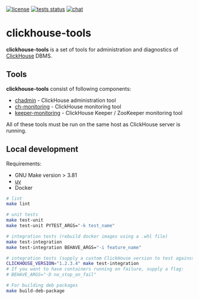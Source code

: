 [![license](https://img.shields.io/github/license/yandex/ch-tools)](https://github.com/yandex/ch-tools/blob/main/LICENSE)
[![tests status](https://img.shields.io/github/actions/workflow/status/yandex/ch-tools/.github%2Fworkflows%2Fworkflow.yml?event=push&label=tests&logo=github)](https://github.com/yandex/ch-tools/actions/workflows/workflow.yml?query=event%3Apush)
[![chat](https://img.shields.io/badge/telegram-chat-blue)](https://t.me/+O4gURpLnQ604OTE6)

# clickhouse-tools

**clickhouse-tools** is a set of tools for administration and diagnostics of [ClickHouse](https://clickhouse.com/) DBMS.

## Tools

**clickhouse-tools** consist of following components:
- [chadmin](./ch_tools/chadmin/README.md) - ClickHouse administration tool
- [ch-monitoring](./ch_tools/monrun_checks/README.md) - ClickHouse monitoring tool
- [keeper-monitoring](./ch_tools/monrun_checks_keeper/README.md) - ClickHouse Keeper / ZooKeeper monitoring tool

All of these tools must be run on the same host as ClickHouse server is running.

## Local development

Requirements: 
* GNU Make version > 3.81
* [uv](https://docs.astral.sh/uv)
* Docker

```sh
# lint
make lint

# unit tests
make test-unit
make test-unit PYTEST_ARGS="-k test_name"

# integration tests (rebuild docker images using a .whl file)
make test-integration
make test-integration BEHAVE_ARGS="-i feature_name"

# integration tests (supply a custom ClickHouse version to test against)
CLICKHOUSE_VERSION="1.2.3.4" make test-integration
# If you want to have containers running on failure, supply a flag:
# BEHAVE_ARGS="-D no_stop_on_fail"

# For building deb packages
make build-deb-package
```
